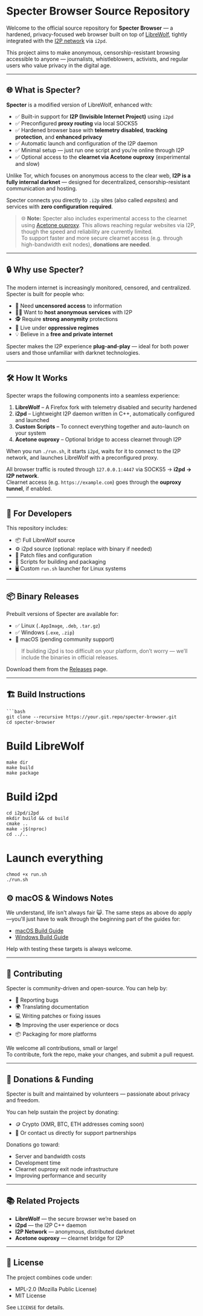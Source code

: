 # Specter Browser Source Repository

Welcome to the official source repository for **Specter Browser** — a hardened, privacy-focused web browser built on top of [LibreWolf](https://librewolf.net), tightly integrated with the [I2P network](https://geti2p.net) via `i2pd`.

This project aims to make anonymous, censorship-resistant browsing accessible to anyone — journalists, whistleblowers, activists, and regular users who value privacy in the digital age.

---

## 🌐 What is Specter?

**Specter** is a modified version of LibreWolf, enhanced with:

* ✅ Built-in support for **I2P (Invisible Internet Project)** using `i2pd`
* ✅ Preconfigured **proxy routing** via local SOCKS5
* ✅ Hardened browser base with **telemetry disabled**, **tracking protection**, and **enhanced privacy**
* ✅ Automatic launch and configuration of the I2P daemon
* ✅ Minimal setup — just run one script and you’re online through I2P
* ✅ Optional access to the **clearnet via Acetone ouproxy** (experimental and slow)

Unlike Tor, which focuses on anonymous access to the clear web, **I2P is a fully internal darknet** — designed for decentralized, censorship-resistant communication and hosting.

Specter connects you directly to `.i2p` sites (also called *eepsites*) and services with **zero configuration required**.

> 🌐 **Note:** Specter also includes experimental access to the clearnet using [Acetone ouproxy](https://i2pwiki.org/OuProxy). This allows reaching regular websites via I2P, though the speed and reliability are currently limited.  
> To support faster and more secure clearnet access (e.g. through high-bandwidth exit nodes), **donations are needed**.

---

## 🔒 Why use Specter?

The modern internet is increasingly monitored, censored, and centralized. Specter is built for people who:

* 💬 Need **uncensored access** to information
* 🧑‍💻 Want to **host anonymous services** with I2P
* 🕵️ Require **strong anonymity** protections
* 🧱 Live under **oppressive regimes**
* 💡 Believe in a **free and private internet**

Specter makes the I2P experience **plug-and-play** — ideal for both power users and those unfamiliar with darknet technologies.

---

## 🛠️ How It Works

Specter wraps the following components into a seamless experience:

1. **LibreWolf** – A Firefox fork with telemetry disabled and security hardened  
2. **i2pd** – Lightweight I2P daemon written in C++, automatically configured and launched  
3. **Custom Scripts** – To connect everything together and auto-launch on your system  
4. **Acetone ouproxy** – Optional bridge to access clearnet through I2P

When you run `./run.sh`, it starts `i2pd`, waits for it to connect to the I2P network, and launches LibreWolf with a preconfigured proxy.

All browser traffic is routed through `127.0.0.1:4447` via SOCKS5 → **i2pd → I2P network**.  
Clearnet access (e.g. `https://example.com`) goes through the **ouproxy tunnel**, if enabled.

---

## 🧠 For Developers

This repository includes:

* 📦 Full LibreWolf source  
* ⚙️ i2pd source (optional: replace with binary if needed)  
* 🧩 Patch files and configuration  
* 📁 Scripts for building and packaging  
* 🖥️ Custom `run.sh` launcher for Linux systems  

---

## 📦 Binary Releases

Prebuilt versions of Specter are available for:

* ✅ Linux (`.AppImage`, `.deb`, `.tar.gz`)  
* ✅ Windows (`.exe`, `.zip`)  
* 🚧 macOS (pending community support)  

> If building i2pd is too difficult on your platform, don’t worry — we’ll include the binaries in official releases.

Download them from the [Releases](https://your.git.repo/specter-browser/releases) page.

---

## 🏗️ Build Instructions

    ```bash
    git clone --recursive https://your.git.repo/specter-browser.git
    cd specter-browser

# Build LibreWolf
    make dir
    make build
    make package

# Build i2pd
    cd i2pd/i2pd
    mkdir build && cd build
    cmake ..
    make -j$(nproc)
    cd ../..

# Launch everything
    chmod +x run.sh
    ./run.sh
## ⚙️ macOS & Windows Notes

We understand, life isn't always fair 😺. The same steps as above do apply—you'll just have to walk through the beginning part of the guides for:

- [macOS Build Guide](https://firefox-source-docs.mozilla.org/setup/macos_build.html)  
- [Windows Build Guide](https://firefox-source-docs.mozilla.org/setup/windows_build.html)  

Help with testing these targets is always welcome.

---

## 🤝 Contributing

Specter is community-driven and open-source. You can help by:

- 🐛 Reporting bugs  
- 🌍 Translating documentation  
- 💻 Writing patches or fixing issues  
- 📚 Improving the user experience or docs  
- 📦 Packaging for more platforms  

We welcome all contributions, small or large!  
To contribute, fork the repo, make your changes, and submit a pull request.

---

## 💸 Donations & Funding

Specter is built and maintained by volunteers — passionate about privacy and freedom.

You can help sustain the project by donating:

- 🪙 Crypto (XMR, BTC, ETH addresses coming soon)  
- 🤝 Or contact us directly for support partnerships  

Donations go toward:

- Server and bandwidth costs  
- Development time  
- Clearnet ouproxy exit node infrastructure  
- Improving performance and security  

---

## 📚 Related Projects

- **LibreWolf** — the secure browser we’re based on  
- **i2pd** — the I2P C++ daemon  
- **I2P Network** — anonymous, distributed darknet  
- **Acetone ouproxy** — clearnet bridge for I2P  

---

## 📜 License

The project combines code under:

- MPL-2.0 (Mozilla Public License)  
- MIT License  

See `LICENSE` for details.  
